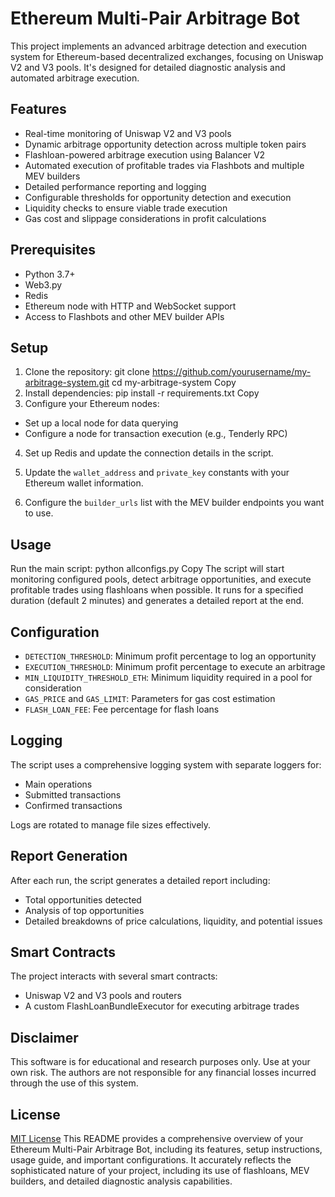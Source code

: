 # Ethereum Multi-Pair Arbitrage Bot

This project implements an advanced arbitrage detection and execution system for Ethereum-based decentralized exchanges, focusing on Uniswap V2 and V3 pools. It's designed for detailed diagnostic analysis and automated arbitrage execution.

## Features

- Real-time monitoring of Uniswap V2 and V3 pools
- Dynamic arbitrage opportunity detection across multiple token pairs
- Flashloan-powered arbitrage execution using Balancer V2
- Automated execution of profitable trades via Flashbots and multiple MEV builders
- Detailed performance reporting and logging
- Configurable thresholds for opportunity detection and execution
- Liquidity checks to ensure viable trade execution
- Gas cost and slippage considerations in profit calculations

## Prerequisites

- Python 3.7+
- Web3.py
- Redis
- Ethereum node with HTTP and WebSocket support
- Access to Flashbots and other MEV builder APIs

## Setup

1. Clone the repository:
git clone https://github.com/yourusername/my-arbitrage-system.git
cd my-arbitrage-system
Copy
2. Install dependencies:
pip install -r requirements.txt
Copy
3. Configure your Ethereum nodes:
- Set up a local node for data querying
- Configure a node for transaction execution (e.g., Tenderly RPC)

4. Set up Redis and update the connection details in the script.

5. Update the `wallet_address` and `private_key` constants with your Ethereum wallet information.

6. Configure the `builder_urls` list with the MEV builder endpoints you want to use.

## Usage

Run the main script:
python allconfigs.py
Copy
The script will start monitoring configured pools, detect arbitrage opportunities, and execute profitable trades using flashloans when possible. It runs for a specified duration (default 2 minutes) and generates a detailed report at the end.

## Configuration

- `DETECTION_THRESHOLD`: Minimum profit percentage to log an opportunity
- `EXECUTION_THRESHOLD`: Minimum profit percentage to execute an arbitrage
- `MIN_LIQUIDITY_THRESHOLD_ETH`: Minimum liquidity required in a pool for consideration
- `GAS_PRICE` and `GAS_LIMIT`: Parameters for gas cost estimation
- `FLASH_LOAN_FEE`: Fee percentage for flash loans

## Logging

The script uses a comprehensive logging system with separate loggers for:
- Main operations
- Submitted transactions
- Confirmed transactions

Logs are rotated to manage file sizes effectively.

## Report Generation

After each run, the script generates a detailed report including:
- Total opportunities detected
- Analysis of top opportunities
- Detailed breakdowns of price calculations, liquidity, and potential issues

## Smart Contracts

The project interacts with several smart contracts:
- Uniswap V2 and V3 pools and routers
- A custom FlashLoanBundleExecutor for executing arbitrage trades

## Disclaimer

This software is for educational and research purposes only. Use at your own risk. The authors are not responsible for any financial losses incurred through the use of this system.

## License

[MIT License](LICENSE)
This README provides a comprehensive overview of your Ethereum Multi-Pair Arbitrage Bot, including its features, setup instructions, usage guide, and important configurations. It accurately reflects the sophisticated nature of your project, including its use of flashloans, MEV builders, and detailed diagnostic analysis capabilities.
